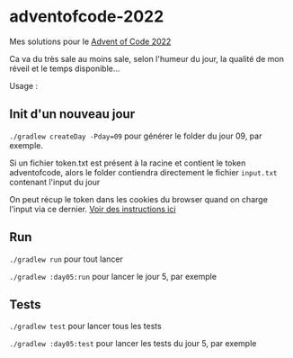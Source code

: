 # adventofcode-2022

Mes solutions pour le [Advent of Code 2022](https://adventofcode.com/)

Ca va du très sale au moins sale, selon l'humeur du jour, la qualité de mon réveil et le temps disponible...

Usage : 

## Init d'un nouveau jour

`./gradlew createDay -Pday=09` pour générer le folder du jour 09, par exemple.

Si un fichier token.txt est présent à la racine et contient le token adventofcode, alors le folder contiendra directement le fichier `input.txt` contenant l'input du jour

On peut récup le token dans les cookies du browser quand on charge l'input via ce dernier. [Voir des instructions ici](https://github.com/wimglenn/advent-of-code-wim/issues/1)

## Run

`./gradlew run` pour tout lancer

`./gradlew :day05:run` pour lancer le jour 5, par exemple

## Tests

`./gradlew test` pour lancer tous les tests

`./gradlew :day05:test` pour lancer les tests du jour 5, par exemple